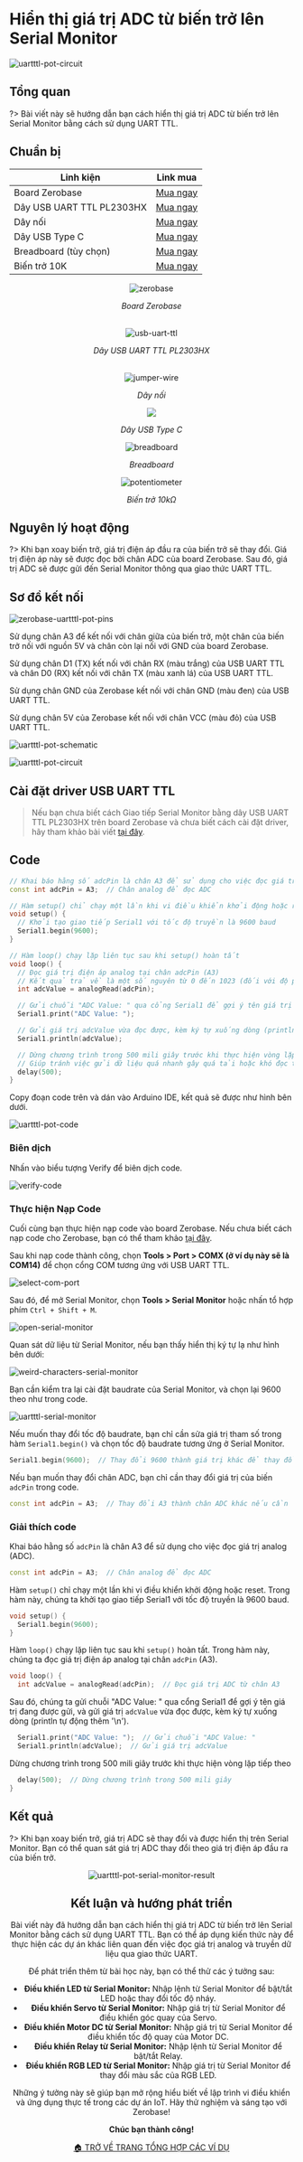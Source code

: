 <br>
<br>
<br>

# Hiển thị giá trị ADC từ biến trở lên Serial Monitor

![uartttl-pot-circuit](https://cdn.chipstack.vn/zerobase/uart/uart-ttl/uuartttl-pot-circuit.jpg "uartttl-zerobase-connection")

## Tổng quan

?> Bài viết này sẽ hướng dẫn bạn cách hiển thị giá trị ADC từ biến trở lên Serial Monitor bằng cách sử dụng UART TTL.

## Chuẩn bị

| Linh kiện |  Link mua |
| --- | --- |
| Board Zerobase | [Mua ngay](https://chipstack.vn/san-pham/zerobase/) |
| Dây USB UART TTL PL2303HX | [Mua ngay](https://chipstack.vn/san-pham/cap-usb-uart-pl2303hx/) |
| Dây nối | [Mua ngay](https://chipstack.vn/san-pham/day-jumper-duc-duc/) |
| Dây USB Type C | [Mua ngay](https://chipstack.vn/san-pham/day-usb-type-c-1m/) |
| Breadboard (tùy chọn) | [Mua ngay](https://chipstack.vn/san-pham/breadboard-830-lo/) |
| Biến trở 10K | [Mua ngay](https://chipstack.vn/san-pham/bien-tro-10k/) |

<div align="center">
    <img src="https://cdn.chipstack.vn/default/zerobase-overview.png" alt="zerobase">
    <p><em>Board Zerobase</em></p>
</div>

<br>

<div align="center">
    <img src="https://cdn.chipstack.vn/zerobase/uart/uart-ttl/PL2303HX.png" alt="usb-uart-ttl">
    <p><em>Dây USB UART TTL PL2303HX</em></p>
</div>

<br>

<div align="center">
    <img src="https://cdn.chipstack.vn/default/jumper-wire.png" alt="jumper-wire">
    <p><em>Dây nối</em></p>
</div>

<div align="center">
    <img src="https://cdn.chipstack.vn/default/usb-type-c.jpg">
    <p><em>Dây USB Type C</em></p>
</div>

<div align="center">
    <img src="https://cdn.chipstack.vn/default/breadboard.png" alt="breadboard">
    <p><em>Breadboard</em></p>
</div>

<div align="center">
    <img src="https://cdn.chipstack.vn/zerobase/potentiometer/potentiometer.jpg" alt="potentiometer">
    <p><em>Biến trở 10kΩ</em></p>
</div>

## Nguyên lý hoạt động

?> Khi bạn xoay biến trở, giá trị điện áp đầu ra của biến trở sẽ thay đổi. Giá trị điện áp này sẽ được đọc bởi chân ADC của board Zerobase. Sau đó, giá trị ADC sẽ được gửi đến Serial Monitor thông qua giao thức UART TTL.

## Sơ đồ kết nối

![zerobase-uartttl-pot-pins](https://cdn.chipstack.vn/zerobase/uart/uart-ttl/zerobase-uartttl-pot-pins.png "zerobase-uartttl-pot-pins")

Sử dụng chân A3 để kết nối với chân giữa của biến trở, một chân của biến trở nối với nguồn 5V và chân còn lại nối với GND của board Zerobase.

Sử dụng chân D1 (TX) kết nối với chân RX (màu trắng) của USB UART TTL và chân D0 (RX) kết nối với chân TX (màu xanh lá) của USB UART TTL.

Sử dụng chân GND của Zerobase kết nối với chân GND (màu đen) của USB UART TTL.

Sử dụng chân 5V của Zerobase kết nối với chân VCC (màu đỏ) của USB UART TTL.

![uartttl-pot-schematic](https://cdn.chipstack.vn/zerobase/uart/uart-ttl/uartttl-pot-schematic.png "uartttl-pot-schematic")

![uartttl-pot-circuit](https://cdn.chipstack.vn/zerobase/uart/uart-ttl/uuartttl-pot-circuit.jpg "uartttl-zerobase-connection")

## Cài đặt driver USB UART TTL

> Nếu bạn chưa biết cách Giao tiếp Serial Monitor bằng dây USB UART TTL PL2303HX trên board Zerobase và chưa biết cách cài đặt driver, hãy tham khảo bài viết [tại đây](vi/zerobase/examples/uartttl.md).

## Code

```cpp
// Khai báo hằng số adcPin là chân A3 để sử dụng cho việc đọc giá trị analog (ADC)
const int adcPin = A3;  // Chân analog để đọc ADC

// Hàm setup() chỉ chạy một lần khi vi điều khiển khởi động hoặc reset
void setup() {
  // Khởi tạo giao tiếp Serial1 với tốc độ truyền là 9600 baud
  Serial1.begin(9600);
}

// Hàm loop() chạy lặp liên tục sau khi setup() hoàn tất
void loop() {
  // Đọc giá trị điện áp analog tại chân adcPin (A3)
  // Kết quả trả về là một số nguyên từ 0 đến 1023 (đối với độ phân giải 10 bit)
  int adcValue = analogRead(adcPin);

  // Gửi chuỗi "ADC Value: " qua cổng Serial1 để gợi ý tên giá trị đang được gửi
  Serial1.print("ADC Value: ");

  // Gửi giá trị adcValue vừa đọc được, kèm ký tự xuống dòng (println tự động thêm '\n')
  Serial1.println(adcValue);

  // Dừng chương trình trong 500 mili giây trước khi thực hiện vòng lặp tiếp theo
  // Giúp tránh việc gửi dữ liệu quá nhanh gây quá tải hoặc khó đọc trên terminal
  delay(500);
}
```

Copy đoạn code trên và dán vào Arduino IDE, kết quả sẽ được như hình bên dưới.

![uartttl-pot-code](https://cdn.chipstack.vn/zerobase/uart/uart-ttl/uartttl-pot-code.png "uartttl-pot-code")

### Biên dịch

Nhấn vào biểu tượng Verify để biên dịch code.

![verify-code](https://cdn.chipstack.vn/default/verify-code.png "verify-code]")

### Thực hiện Nạp Code

Cuối cùng bạn thực hiện nạp code vào board Zerobase. Nếu chưa biết cách nạp code cho Zerobase, bạn có thể tham khảo [tại đây](https://zerobase.chipstack.vn/#/vi/zerobase/quickstart).

Sau khi nạp code thành công, chọn **Tools > Port > COMX (ở ví dụ này sẽ là COM14)** để chọn cổng COM tương ứng với USB UART TTL.

![select-com-port](https://cdn.chipstack.vn/zerobase/uart/uart-ttl/select-com-port.png "select-com-port")

Sau đó, để mở Serial Monitor, chọn **Tools > Serial Monitor** hoặc nhấn tổ hợp phím `Ctrl + Shift + M`.

![open-serial-monitor](https://cdn.chipstack.vn/zerobase/uart/uart-ttl/open-serial-monitor.png "open-serial-monitor")

Quan sát dữ liệu từ Serial Monitor, nếu bạn thấy hiển thị ký tự lạ như hình bên dưới:

![weird-characters-serial-monitor](https://cdn.chipstack.vn/zerobase/uart/uart-ttl/weird-characters-serial-monitor.png "weird-characters-serial-monitor")

Bạn cần kiểm tra lại cài đặt baudrate của Serial Monitor, và chọn lại 9600 theo như trong code.

![uartttl-serial-monitor](https://cdn.chipstack.vn/zerobase/uart/uart-ttl/uartttl-serial-monitor.png "uartttl-serial-monitor")

Nếu muốn thay đổi tốc độ baudrate, bạn chỉ cần sửa giá trị tham số trong hàm `Serial1.begin()` và chọn tốc độ baudrate tương ứng ở Serial Monitor.

```cpp
Serial1.begin(9600);  // Thay đổi 9600 thành giá trị khác để thay đổi tốc độ baudrate
```

Nếu bạn muốn thay đổi chân ADC, bạn chỉ cần thay đổi giá trị của biến `adcPin` trong code.

```cpp
const int adcPin = A3;  // Thay đổi A3 thành chân ADC khác nếu cần
```

### Giải thích code

Khai báo hằng số `adcPin` là chân A3 để sử dụng cho việc đọc giá trị analog (ADC).

```cpp
const int adcPin = A3;  // Chân analog để đọc ADC
```

Hàm `setup()` chỉ chạy một lần khi vi điều khiển khởi động hoặc reset. Trong hàm này, chúng ta khởi tạo giao tiếp Serial1 với tốc độ truyền là 9600 baud.

```cpp
void setup() {
  Serial1.begin(9600);
}
```

Hàm `loop()` chạy lặp liên tục sau khi `setup()` hoàn tất. Trong hàm này, chúng ta đọc giá trị điện áp analog tại chân `adcPin` (A3).

```cpp
void loop() {
  int adcValue = analogRead(adcPin);  // Đọc giá trị ADC từ chân A3
```

Sau đó, chúng ta gửi chuỗi "ADC Value: " qua cổng Serial1 để gợi ý tên giá trị đang được gửi, và gửi giá trị `adcValue` vừa đọc được, kèm ký tự xuống dòng (println tự động thêm '\n').

```cpp
  Serial1.print("ADC Value: ");  // Gửi chuỗi "ADC Value: "
  Serial1.println(adcValue);  // Gửi giá trị adcValue
```

Dừng chương trình trong 500 mili giây trước khi thực hiện vòng lặp tiếp theo

```cpp
  delay(500);  // Dừng chương trình trong 500 mili giây
}
```

## Kết quả

?> Khi bạn xoay biến trở, giá trị ADC sẽ thay đổi và được hiển thị trên Serial Monitor. Bạn có thể quan sát giá trị ADC thay đổi theo giá trị điện áp đầu ra của biến trở.

<div align="center">
    <img src="https://cdn.chipstack.vn/zerobase/uart/uart-ttl/uartttl-pot-serial-monitor-result.gif" alt="uartttl-pot-serial-monitor-result">

## Kết luận và hướng phát triển

Bài viết này đã hướng dẫn bạn cách hiển thị giá trị ADC từ biến trở lên Serial Monitor bằng cách sử dụng UART TTL. Bạn có thể áp dụng kiến thức này để thực hiện các dự án khác liên quan đến việc đọc giá trị analog và truyền dữ liệu qua giao thức UART.

Để phát triển thêm từ bài học này, bạn có thể thử các ý tưởng sau:

- **Điều khiển LED từ Serial Monitor:** Nhập lệnh từ Serial Monitor để bật/tắt LED hoặc thay đổi tốc độ nháy.
- **Điều khiển Servo từ Serial Monitor:** Nhập giá trị từ Serial Monitor để điều khiển góc quay của Servo.
- **Điều khiển Motor DC từ Serial Monitor:** Nhập giá trị từ Serial Monitor để điều khiển tốc độ quay của Motor DC.
- **Điều khiển Relay từ Serial Monitor:** Nhập lệnh từ Serial Monitor để bật/tắt Relay.
- **Điều khiển RGB LED từ Serial Monitor:** Nhập giá trị từ Serial Monitor để thay đổi màu sắc của RGB LED.

Những ý tưởng này sẽ giúp bạn mở rộng hiểu biết về lập trình vi điều khiển và ứng dụng thực tế trong các dự án IoT. Hãy thử nghiệm và sáng tạo với Zerobase!

**Chúc bạn thành công!**

[🏠 TRỞ VỀ TRANG TỔNG HỢP CÁC VÍ DỤ](vi/zerobase/examples.md)
